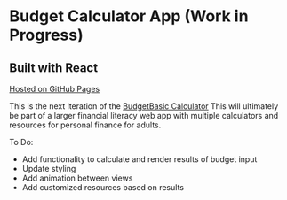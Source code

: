 # Budget Calculator App (Work in Progress)
## Built with React

[Hosted on GitHub Pages](https://ceceliacreates.github.io/react-budget-calculator/)

This is the next iteration of the [BudgetBasic Calculator](https://github.com/ceceliacreates/budget_calculator)
This will ultimately be part of a larger financial literacy web app with multiple calculators and resources for personal finance for adults.

To Do:
* Add functionality to calculate and render results of budget input
* Update styling
* Add animation between views
* Add customized resources based on results
